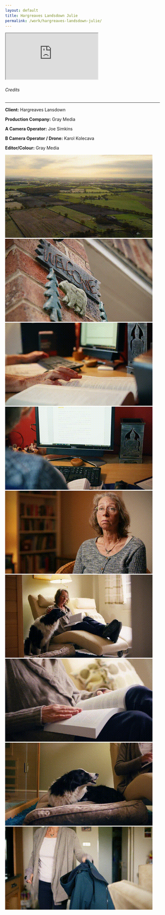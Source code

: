```yaml
---
layout: default
title: Hargreaves Landsdown Julie
permalink: /work/hargreaves-landsdown-julie/
---
```


<div class="container mt-5 pt-5">
<div class="ratio ratio-16x9 mb-5">
  <iframe src="https://www.youtube.com/embed/KOOToZLqc88?controls=0&modestbranding=1&rel=0&iv_load_policy=3&fs=0&disablekb=1" title="Hargreaves Landsdown Julie" allowfullscreen></iframe>
</div>

<div class="credits-section my-5">
  <div class="position-relative mb-4">
    <h6 class="credits-heading text-uppercase fw-normal text-muted mb-2">Credits</h6>
    <hr class="credits-line">
    <div class="credits-line-highlight"></div>
  </div>

  <p class="mb-2"><strong>Client:</strong> Hargreaves Lansdown</p>
  <p class="mb-2"><strong>Production Company:</strong> Gray Media</p>
  <p class="mb-2"><strong>A Camera Operator:</strong> Joe Simkins</p>
  <p class="mb-2"><strong>B Camera Operator / Drone:</strong> Karol Kolecava</p>
  <p class="mb-2"><strong>Editor/Colour:</strong> Gray Media</p>
</div>

<div class="row g-4">
  <div class="col-md-4"><img src="/assets/gifs/juliec_001.gif" class="grid-image" alt="GIF 1"></div>
  <div class="col-md-4"><img src="/assets/gifs/juliec_002.gif" class="grid-image" alt="GIF 2"></div>
  <div class="col-md-4"><img src="/assets/gifs/juliec_003.gif" class="grid-image" alt="GIF 3"></div>
  <div class="col-md-4"><img src="/assets/gifs/juliec_004.gif" class="grid-image" alt="GIF 4"></div>
  <div class="col-md-4"><img src="/assets/gifs/juliec_005.gif" class="grid-image" alt="GIF 5"></div>
  <div class="col-md-4"><img src="/assets/gifs/juliec_006.gif" class="grid-image" alt="GIF 6"></div>
  <div class="col-md-4"><img src="/assets/gifs/juliec_007.gif" class="grid-image" alt="GIF 7"></div>
  <div class="col-md-4"><img src="/assets/gifs/juliec_008.gif" class="grid-image" alt="GIF 8"></div>
  <div class="col-md-4"><img src="/assets/gifs/juliec_009.gif" class="grid-image" alt="GIF 9"></div>
</div>